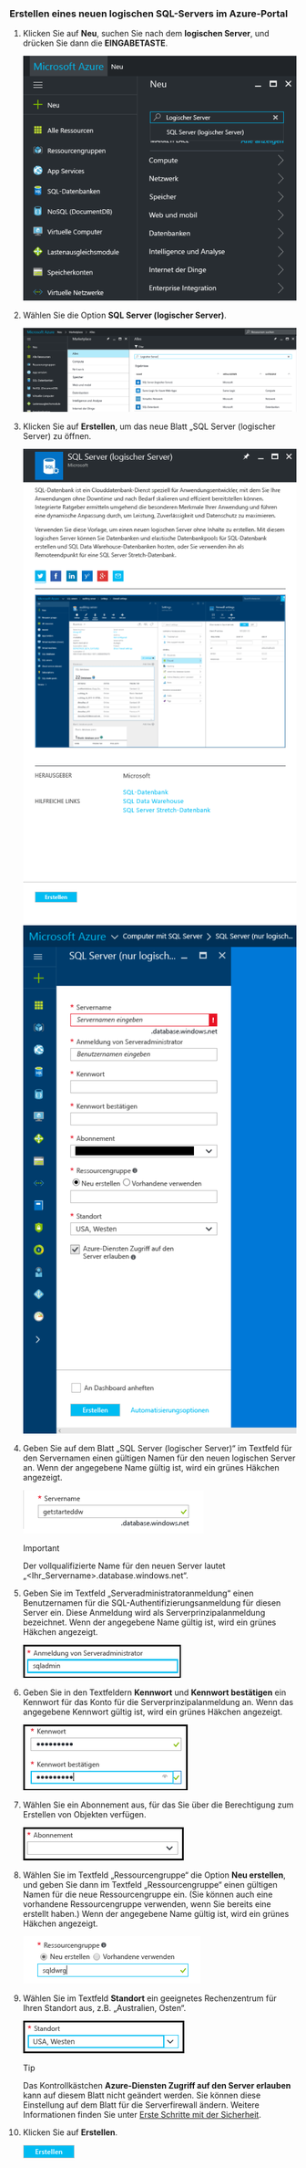 ### <a name="create-a-new-logical-sql-server-in-the-azure-portal"></a>Erstellen eines neuen logischen SQL-Servers im Azure-Portal

1. Klicken Sie auf **Neu**, suchen Sie nach dem **logischen Server**, und drücken Sie dann die **EINGABETASTE**.

    ![Suchen nach dem logischen Server](./media/sql-data-warehouse-create-logical-server/search-logical-server.png)
2. Wählen Sie die Option **SQL Server (logischer Server)**. 

    ![Auswählen des logischen Servers](./media/sql-data-warehouse-create-logical-server/select-logical-server.png)
  
3. Klicken Sie auf **Erstellen**, um das neue Blatt „SQL Server (logischer Server) zu öffnen.

   <kbd> ![Öffnen des Blatts für den logischen Server](./media/sql-data-warehouse-create-logical-server/open-logical-server-blade.png) </kbd>
    <kbd>![Blatt für den logischen Server](./media/sql-data-warehouse-create-logical-server/logical-server-blade.png) </kbd>
  
3. Geben Sie auf dem Blatt „SQL Server (logischer Server)“ im Textfeld für den Servernamen einen gültigen Namen für den neuen logischen Server an. Wenn der angegebene Name gültig ist, wird ein grünes Häkchen angezeigt.
    
    ![Neuer Servername](./media/sql-data-warehouse-create-logical-server/new-name-logical-server.png)

    > [!IMPORTANT]
    > Der vollqualifizierte Name für den neuen Server lautet „<Ihr_Servername>.database.windows.net“.
    >
    
4. Geben Sie im Textfeld „Serveradministratoranmeldung“ einen Benutzernamen für die SQL-Authentifizierungsanmeldung für diesen Server ein. Diese Anmeldung wird als Serverprinzipalanmeldung bezeichnet. Wenn der angegebene Name gültig ist, wird ein grünes Häkchen angezeigt.
    
    ![SQL-Administratoranmeldung](./media/sql-data-warehouse-create-logical-server/sql-admin-login.png)
5. Geben Sie in den Textfeldern **Kennwort** und **Kennwort bestätigen** ein Kennwort für das Konto für die Serverprinzipalanmeldung an. Wenn das angegebene Kennwort gültig ist, wird ein grünes Häkchen angezeigt.
    
    ![SQL-Administratorkennwort](./media/sql-data-warehouse-create-logical-server/sql-admin-password.png)
6. Wählen Sie ein Abonnement aus, für das Sie über die Berechtigung zum Erstellen von Objekten verfügen.

    ![Abonnement](./media/sql-data-warehouse-create-logical-server/subscription.png)
7. Wählen Sie im Textfeld „Ressourcengruppe“ die Option **Neu erstellen**, und geben Sie dann im Textfeld „Ressourcengruppe“ einen gültigen Namen für die neue Ressourcengruppe ein. (Sie können auch eine vorhandene Ressourcengruppe verwenden, wenn Sie bereits eine erstellt haben.) Wenn der angegebene Name gültig ist, wird ein grünes Häkchen angezeigt.

    ![Neue Ressourcengruppe](./media/sql-data-warehouse-create-logical-server/new-resource-group.png)

8. Wählen Sie im Textfeld **Standort** ein geeignetes Rechenzentrum für Ihren Standort aus, z.B. „Australien, Osten“.
    
    ![Serverstandort](./media/sql-data-warehouse-create-logical-server/server-location.png)
    
    > [!TIP]
    > Das Kontrollkästchen **Azure-Diensten Zugriff auf den Server erlauben** kann auf diesem Blatt nicht geändert werden. Sie können diese Einstellung auf dem Blatt für die Serverfirewall ändern. Weitere Informationen finden Sie unter [Erste Schritte mit der Sicherheit](../articles/sql-database/sql-database-manage-servers-portal.md).
    >
    
9. Klicken Sie auf **Erstellen**.

    ![Schaltfläche erstellen](./media/sql-data-warehouse-create-logical-server/create.png)

